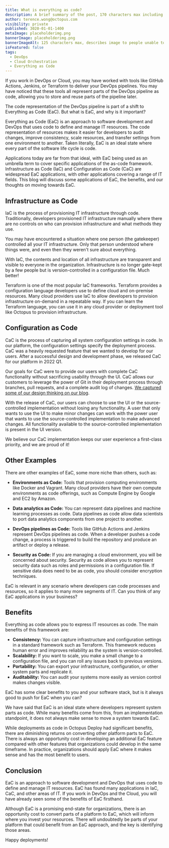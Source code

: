 ```yaml
---
title: What is everything as code?
description: A brief summary of the post, 170 characters max including spaces.
author: terence.wong@octopus.com
visibility: private
published: 3020-01-01-1400
metaImage: placeholderimg.png
bannerImage: placeholderimg.png
bannerImageAlt: 125 characters max, describes image to people unable to see it.
isFeatured: false
tags:
  - DevOps
  - Cloud Orchestration
  - Everything as Code
---
```


<!-- see https://github.com/OctopusDeploy/blog/blob/master/tags.txt for a comprehensive list of tags -->

If you work in DevOps or Cloud, you may have worked with tools like GitHub Actions, Jenkins, or Terraform to deliver your DevOps pipelines. You may have noticed that these tools all represent parts of the DevOps pipeline as code, allowing you to store and reuse parts of the pipeline later.

The code representation of the DevOps pipeline is part of a shift to Everything as Code (EaC). But what is EaC, and why is it important? 

Everything as Code (EaC) is an approach to software development and DevOps that uses code to define and manage IT resources. The code representation of resources makes it easier for developers to audit changes, improve consistency, scale resources, and transfer settings from one environment to another. Taken literally, EaC is an ideal state where every part of the software life cycle is code. 

Applications today are far from that ideal, with EaC being used as an umbrella term to cover specific applications of the as-code framework. Infrastructure as Code (IaC) and Configuration as Code (CaC) are widespread EaC applications, with other applications covering a range of IT fields. This blog will discuss some applications of EaC, the benefits, and our thoughts on moving towards EaC.


## Infrastructure as Code

IaC is the process of provisioning IT infrastructure through code. Traditionally, developers provisioned IT infrastructure manually where there are no controls on who can provision infrastructure and what methods they use.

You may have encountered a situation where one person (the gatekeeper) controlled all your IT infrastructure. Only that person understood where things were, and even then they weren't sure about everything.

With IaC, the contents and location of all infrastructure are transparent and visible to everyone in the organization. Infrastructure is no longer gate-kept by a few people but is version-controlled in a configuration file. Much better!

Terraform is one of the most popular IaC frameworks. Terraform provides a configuration language developers use to define cloud and on-premise resources. Many cloud providers use IaC to allow developers to provision infrastructure on-demand in a repeatable way. If you can learn the Terraform language, you can use it in any cloud provider or deployment tool like Octopus to provision infrastructure. 

## Configuration as Code

CaC is the process of capturing all system configuration settings in code. In our platform, the configuration settings specify the deployment process. CaC was a heavily requested feature that we wanted to develop for our users. After a successful design and development phase, we released CaC for our platform in 2022 Q1. 

Our goals for CaC were to provide our users with complete CaC functionality without sacrificing usability through the UI. CaC allows our customers to leverage the power of Git in their deployment process through branches, pull requests, and a complete audit log of changes. [We captured some of our design thinking on our blog](https://octopus.com/blog/shaping-config-as-code).

With the release of CaC, our users can choose to use the UI or the source-controlled implementation without losing any functionality. A user that only wants to use the UI to make minor changes can work with the power user that wants to use the source-controlled implementation to make advanced changes. All functionality available to the source-controlled implementation is present in the UI version. 

We believe our CaC implementation keeps our user experience a first-class priority, and we are proud of it!

## Other Examples

There are other examples of EaC, some more niche than others, such as:

- **Environments as Code:** Tools that provision computing environments like Docker and Vagrant. Many cloud providers have their own compute environments as code offerings, such as Compute Engine by Google and EC2 by Amazon.

- **Data analytics as Code:** You can represent data pipelines and machine learning processes as code. Data pipelines as code allow data scientists to port data analytics components from one project to another.

- **DevOps pipelines as Code:** Tools like GitHub Actions and Jenkins represent DevOps pipelines as code. When a developer pushes a code change, a process is triggered to build the repository and produce an artifact or deploy a release.

- **Security as Code:** If you are managing a cloud environment, you will be concerned about security. Security as code allows you to represent security data such as roles and permissions in a configuration file. If sensitive data does need to be as code, you should consider encryption techniques.

EaC is relevant in any scenario where developers can code processes and resources, so it applies to many more segments of IT. Can you think of any EaC applications in your business? 

## Benefits

Everything as code allows you to express IT resources as code. The main benefits of this framework are:

- **Consistency:** You can capture infrastructure and configuration settings in a standard framework such as Terraform. This framework reduces human error and improves reliability as the system is version-controlled.
- **Scalability:** If you want to scale, you make a small change to a configuration file, and you can roll any issues back to previous versions.
- **Portability:** You can export your infrastructure, configuration, or other system parts and replicate it.
- **Auditability:** You can audit your systems more easily as version control makes changes visible.

EaC has some clear benefits to you and your software stack, but is it always good to push for EaC when you can?

We have said that EaC is an ideal state where developers represent system parts as code. While many benefits come from this, from an implementation standpoint, it does not always make sense to move a system towards EaC.

While deployments as code in Octopus Deploy had significant benefits, there are diminishing returns on converting other platform parts to EaC. There is always an opportunity cost in developing an additional EaC feature compared with other features that organizations could develop in the same timeframe. In practice, organizations should apply EaC where it makes sense and has the most benefit to users.

## Conclusion

EaC is an approach to software development and DevOps that uses code to define and manage IT resources. EaC has found many applications in IaC, CaC, and other areas of IT. If you work in DevOps and the Cloud, you will have already seen some of the benefits of EaC firsthand. 

Although EaC is a promising end-state for organizations, there is an opportunity cost to convert parts of a platform to EaC, which will inform where you invest your resources. There will undoubtedly be parts of your platform that could benefit from an EaC approach, and the key is identifying those areas. 

Happy deployments!
